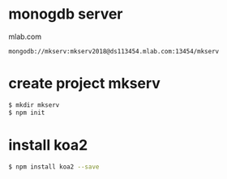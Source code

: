 
# monogdb server



mlab.com

```
mongodb://mkserv:mkserv2018@ds113454.mlab.com:13454/mkserv
```


# create project mkserv

```sh
$ mkdir mkserv
$ npm init
```

# install koa2 

```sh
$ npm install koa2 --save
```
